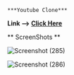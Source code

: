  	***Youtube Clone***
  
 **Link --> [Click Here](https://youtube-clone-nitin.netlify.app/)**

** ScreenShots **

![Screenshot (285)](https://user-images.githubusercontent.com/95009807/183998880-9884c2b2-36dd-4c9b-85d9-4fca11b34d52.png)

![Screenshot (286)](https://user-images.githubusercontent.com/95009807/183998926-6dc2246f-11e5-4b38-9777-41bbb7f90409.png)
